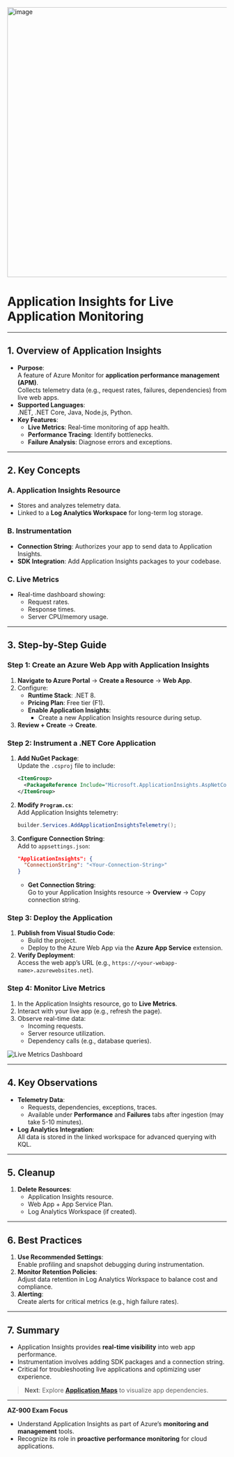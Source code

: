 
<img width="618" alt="image" src="https://github.com/user-attachments/assets/8c955e27-562d-41ca-bf58-80f8923068a7" />


#  Application Insights for Live Application Monitoring

---

## **1. Overview of Application Insights**
- **Purpose**:  
  A feature of Azure Monitor for **application performance management (APM)**.  
  Collects telemetry data (e.g., request rates, failures, dependencies) from live web apps.  
- **Supported Languages**:  
  .NET, .NET Core, Java, Node.js, Python.  
- **Key Features**:  
  - **Live Metrics**: Real-time monitoring of app health.  
  - **Performance Tracing**: Identify bottlenecks.  
  - **Failure Analysis**: Diagnose errors and exceptions.  

---

## **2. Key Concepts**  
### **A. Application Insights Resource**  
- Stores and analyzes telemetry data.  
- Linked to a **Log Analytics Workspace** for long-term log storage.  

### **B. Instrumentation**  
- **Connection String**: Authorizes your app to send data to Application Insights.  
- **SDK Integration**: Add Application Insights packages to your codebase.  

### **C. Live Metrics**  
- Real-time dashboard showing:  
  - Request rates.  
  - Response times.  
  - Server CPU/memory usage.  

---

## **3. Step-by-Step Guide**  

### **Step 1: Create an Azure Web App with Application Insights**  
1. **Navigate to Azure Portal** → **Create a Resource** → **Web App**.  
2. Configure:  
   - **Runtime Stack**: .NET 8.  
   - **Pricing Plan**: Free tier (F1).  
   - **Enable Application Insights**:  
     - Create a new Application Insights resource during setup.  
3. **Review + Create** → **Create**.  

### **Step 2: Instrument a .NET Core Application**  
1. **Add NuGet Package**:  
   Update the `.csproj` file to include:  
   ```xml
   <ItemGroup>
     <PackageReference Include="Microsoft.ApplicationInsights.AspNetCore" Version="2.21.0" />
   </ItemGroup>
   ```  
2. **Modify `Program.cs`**:  
   Add Application Insights telemetry:  
   ```csharp
   builder.Services.AddApplicationInsightsTelemetry();
   ```  
3. **Configure Connection String**:  
   Add to `appsettings.json`:  
   ```json
   "ApplicationInsights": {
     "ConnectionString": "<Your-Connection-String>"
   }
   ```  
   - **Get Connection String**:  
     Go to your Application Insights resource → **Overview** → Copy connection string.  

### **Step 3: Deploy the Application**  
1. **Publish from Visual Studio Code**:  
   - Build the project.  
   - Deploy to the Azure Web App via the **Azure App Service** extension.  
2. **Verify Deployment**:  
   Access the web app’s URL (e.g., `https://<your-webapp-name>.azurewebsites.net`).  

### **Step 4: Monitor Live Metrics**  
1. In the Application Insights resource, go to **Live Metrics**.  
2. Interact with your live app (e.g., refresh the page).  
3. Observe real-time data:  
   - Incoming requests.  
   - Server resource utilization.  
   - Dependency calls (e.g., database queries).  

![Live Metrics Dashboard](https://via.placeholder.com/600x300?text=Live+Metrics+View)  

---

## **4. Key Observations**  
- **Telemetry Data**:  
  - Requests, dependencies, exceptions, traces.  
  - Available under **Performance** and **Failures** tabs after ingestion (may take 5-10 minutes).  
- **Log Analytics Integration**:  
  All data is stored in the linked workspace for advanced querying with KQL.  

---

## **5. Cleanup**  
1. **Delete Resources**:  
   - Application Insights resource.  
   - Web App + App Service Plan.  
   - Log Analytics Workspace (if created).  

---

## **6. Best Practices**  
1. **Use Recommended Settings**:  
   Enable profiling and snapshot debugging during instrumentation.  
2. **Monitor Retention Policies**:  
   Adjust data retention in Log Analytics Workspace to balance cost and compliance.  
3. **Alerting**:  
   Create alerts for critical metrics (e.g., high failure rates).  

---

## **7. Summary**  
- Application Insights provides **real-time visibility** into web app performance.  
- Instrumentation involves adding SDK packages and a connection string.  
- Critical for troubleshooting live applications and optimizing user experience.  

> **Next**: Explore **[Application Maps](https://learn.microsoft.com/en-us/azure/azure-monitor/app/app-map)** to visualize app dependencies.  

---

**AZ-900 Exam Focus**  
- Understand Application Insights as part of Azure’s **monitoring and management** tools.  
- Recognize its role in **proactive performance monitoring** for cloud applications.  
```
